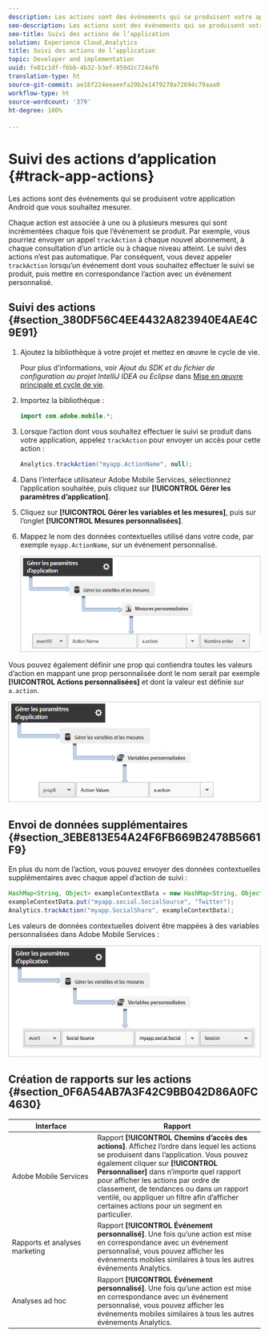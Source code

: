 ```yaml
---
description: Les actions sont des événements qui se produisent votre application Android que vous souhaitez mesurer.
seo-description: Les actions sont des événements qui se produisent votre application Android que vous souhaitez mesurer.
seo-title: Suivi des actions de l’application
solution: Experience Cloud,Analytics
title: Suivi des actions de l’application
topic: Developer and implementation
uuid: fe01c1df-f6bb-4b32-b3ef-959d2c724af6
translation-type: ht
source-git-commit: ae16f224eeaeefa29b2e1479270a72694c79aaa0
workflow-type: ht
source-wordcount: '379'
ht-degree: 100%

---
```



# Suivi des actions d’application {#track-app-actions}

Les actions sont des événements qui se produisent votre application Android que vous souhaitez mesurer.

Chaque action est associée à une ou à plusieurs mesures qui sont incrémentées chaque fois que l’événement se produit. Par exemple, vous pourriez envoyer un appel `trackAction` à chaque nouvel abonnement, à chaque consultation d’un article ou à chaque niveau atteint. Le suivi des actions n’est pas automatique. Par conséquent, vous devez appeler `trackAction` lorsqu’un événement dont vous souhaitez effectuer le suivi se produit, puis mettre en correspondance l’action avec un événement personnalisé.

## Suivi des actions {#section_380DF56C4EE4432A823940E4AE4C9E91}

1. Ajoutez la bibliothèque à votre projet et mettez en œuvre le cycle de vie.

   Pour plus d’informations, voir *Ajout du SDK et du fichier de configuration au projet IntelliJ IDEA ou Eclipse* dans [Mise en œuvre principale et cycle de vie](/help/android/getting-started/dev-qs.md).

1. Importez la bibliothèque :

   ```java
   import com.adobe.mobile.*;
   ```

1. Lorsque l’action dont vous souhaitez effectuer le suivi se produit dans votre application, appelez `trackAction` pour envoyer un accès pour cette action :

   ```java
   Analytics.trackAction("myapp.ActionName", null);
   ```

1. Dans l’interface utilisateur Adobe Mobile Services, sélectionnez l’application souhaitée, puis cliquez sur **[!UICONTROL Gérer les paramètres d’application]**.
1. Cliquez sur **[!UICONTROL Gérer les variables et les mesures]**, puis sur l’onglet **[!UICONTROL Mesures personnalisées]**.

1. Mappez le nom des données contextuelles utilisé dans votre code, par exemple `myapp.ActionName`, sur un événement personnalisé.

   ![](assets/map-event-context-data.png)

Vous pouvez également définir une prop qui contiendra toutes les valeurs d’action en mappant une prop personnalisée dont le nom serait par exemple **[!UICONTROL Actions personnalisées]** et dont la valeur est définie sur `a.action`.

![](assets/map-custom-prop.png)

## Envoi de données supplémentaires {#section_3EBE813E54A24F6FB669B2478B5661F9}

En plus du nom de l’action, vous pouvez envoyer des données contextuelles supplémentaires avec chaque appel d’action de suivi :

```java
HashMap<String, Object> exampleContextData = new HashMap<String, Object>(); 
exampleContextData.put("myapp.social.SocialSource", "Twitter"); 
Analytics.trackAction("myapp.SocialShare", exampleContextData);
```

Les valeurs de données contextuelles doivent être mappées à des variables personnalisées dans Adobe Mobile Services :

![](assets/map-variable-context-action.png)

## Création de rapports sur les actions {#section_0F6A54AB7A3F42C9BB042D86A0FC4630}

| Interface | Rapport |
|--- |--- |
| Adobe Mobile Services | Rapport **[!UICONTROL Chemins d’accès des actions]**.  Affichez l’ordre dans lequel les actions se produisent dans l’application. Vous pouvez également cliquer sur **[!UICONTROL Personnaliser]** dans n’importe quel rapport pour afficher les actions par ordre de classement, de tendances ou dans un rapport ventilé, ou appliquer un filtre afin d’afficher certaines actions pour un segment en particulier. |
| Rapports et analyses marketing | Rapport **[!UICONTROL Événement personnalisé]**.  Une fois qu’une action est mise en correspondance avec un événement personnalisé, vous pouvez afficher les événements mobiles similaires à tous les autres événements Analytics. |
| Analyses ad hoc | Rapport **[!UICONTROL Événement personnalisé]**.  Une fois qu’une action est mise en correspondance avec un événement personnalisé, vous pouvez afficher les événements mobiles similaires à tous les autres événements Analytics. |


